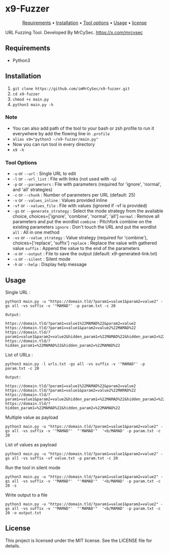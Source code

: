 # x9-Fuzzer

<p align="center">
  <a href="#requirements">Requirements</a> •
  <a href="#installation">Installation</a> •
  <a href="#tool-options">Tool options</a> •
  <a href="#usage">Usage</a> •
  <a href="#license">license</a>
</p>

URL Fuzzing Tool. Developed By MrCySec. https://x.com/mrcysec

## Requirements
- Python3

## Installation
  1. `git clone https://github.com/imMrCySec/x9-fuzzer.git`
  2. `cd x9-fuzzer`
  2. `chmod +x main.py`
  4. `python3 main.py -h`
  
### Note
- You can also add path of the tool to your bash or zsh profile to run it everywhere by add the flowing line in `.profile`
- `alias x9="python3 ~/x9-fuzzer/main.py"`
- Now you can run tool in every directory
- `x9 -h`


### Tool Options
- `-u` or `--url` : Single URL to edit
- `-l` or `--url_list` : File with links (not used with -u)
- `-p` or `--parameters` : File with parameters (required for 'ignore', 'normal', and 'all' strategies)
- `-c` or `--chunk` : Number of parameters per URL (default: 25)
- `-v` or `--values_inline` : Values provided inline
- `-vf` or `--values_file` : File with values (ignored if -vf is provided)
- `-gs` or `--generate_strategy` : Select the mode strategy from the available choice, choices=['ignore', 'combine', 'normal', 'all']
	`normal` : Remove all parameters and put the wordlist
	`combine` : Pitchfork combine on the existing parameters
	`ignore` : Don't touch the URL and put the wordlist
	`all` : All in one method
- `-vs` or `--value_strategy` : Value strategy (required for 'combine'), choices=['replace', 'suffix']
	`replace` : Replace the value with gathered value
	`suffix` : Append the value to the end of the parameters
- `-o` or `--output` : File to save the output (default: x9-generated-link.txt)
- `-s` or `--silent` : Silent mode
- `-h` or `--help` : Display help message

## Usage

Single URL :
```
python3 main.py -u "https://domain.tld/?param1=value1&param2=value2" -gs all -vs suffix -v '"MAMAD"' -p param.txt -c 20

Output:

https://domain.tld/?param1=value1%22MAMAD%22&param2=value2
https://domain.tld/?param1=value1&param2=value2%22MAMAD%22
https://domain.tld/?param1=value1&param2=value2&hidden_param1=%22MAMAD%22&hidden_param2=%22MAMAD%22
https://domain.tld/?hidden_param1=%22MAMAD%22&hidden_param2=%22MAMAD%22

```

List of URLs :
```
python3 main.py -l urls.txt -gs all -vs suffix -v '"MAMAD"' -p param.txt -c 20

Output:

https://domain.tld/?param1=value1%22MAMAD%22&param2=value2
https://domain.tld/?param1=value1&param2=value2%22MAMAD%22
https://domain.tld/?param1=value1&param2=value2&hidden_param1=%22MAMAD%22&hidden_param2=%22MAMAD%22
https://domain.tld/?hidden_param1=%22MAMAD%22&hidden_param2=%22MAMAD%22

```

Multiple value as payload
```
python3 main.py -u "https://domain.tld/?param1=value1&param2=value2" -gs all -vs suffix -v '"MAMAD"'  "'MAMAD'"  '<b/MAMAD' -p param.txt -c 20
```

List of values as payload
```
python3 main.py -u "https://domain.tld/?param1=value1&param2=value2" -gs all -vs suffix -vf value.txt -p param.txt -c 20
```

Run the tool in silent mode
```
python3 main.py -u "https://domain.tld/?param1=value1&param2=value2" -gs all -vs suffix -v '"MAMAD"'  "'MAMAD'"  '<b/MAMAD' -p param.txt -c 20 -s
```

Write output to a file
```
python3 main.py -u "https://domain.tld/?param1=value1&param2=value2" -gs all -vs suffix -v '"MAMAD"'  "'MAMAD'"  '<b/MAMAD' -p param.txt -c 20 -o output.txt
```

## License
This project is licensed under the MIT license. See the LICENSE file for details.
